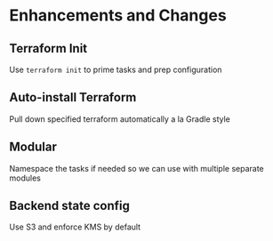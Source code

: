 # Enhancements and Changes

## Terraform Init

Use `terraform init` to prime tasks and prep configuration

## Auto-install Terraform

Pull down specified terraform automatically a la Gradle style

## Modular

Namespace the tasks if needed so we can use with multiple separate modules

## Backend state config

Use S3 and enforce KMS by default
